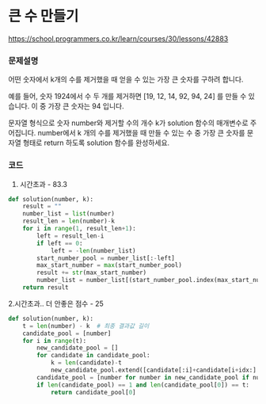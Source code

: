 # 큰 수 만들기
https://school.programmers.co.kr/learn/courses/30/lessons/42883

### 문제설명
어떤 숫자에서 k개의 수를 제거했을 때 얻을 수 있는 가장 큰 숫자를 구하려 합니다.

예를 들어, 숫자 1924에서 수 두 개를 제거하면 [19, 12, 14, 92, 94, 24] 를 만들 수 있습니다. 이 중 가장 큰 숫자는 94 입니다.

문자열 형식으로 숫자 number와 제거할 수의 개수 k가 solution 함수의 매개변수로 주어집니다. number에서 k 개의 수를 제거했을 때 만들 수 있는 수 중 가장 큰 숫자를 문자열 형태로 return 하도록 solution 함수를 완성하세요.

### 코드
1. 시간초과 - 83.3
```python
def solution(number, k):
    result = ""
    number_list = list(number)
    result_len = len(number)-k
    for i in range(1, result_len+1):
        left = result_len-i
        if left == 0:
            left = -len(number_list)
        start_number_pool = number_list[:-left]
        max_start_number = max(start_number_pool)
        result += str(max_start_number)
        number_list = number_list[(start_number_pool.index(max_start_number) + 1):]
    return result
```
2.시간초과.. 더 안좋은 점수 - 25
```python
def solution(number, k):
    t = len(number) - k  # 최종 결과값 길이
    candidate_pool = [number]
    for i in range(t):
        new_candidate_pool = []
        for candidate in candidate_pool:
            k = len(candidate)-t
            new_candidate_pool.extend([candidate[:i]+candidate[i+idx:] for idx, n in enumerate(candidate[i:i+k+1]) if n == max(candidate[i:i+k+1])])
        candidate_pool = [number for number in new_candidate_pool if number[:i] == max([number[:i] for number in new_candidate_pool])]
        if len(candidate_pool) == 1 and len(candidate_pool[0]) == t:
            return candidate_pool[0]
```